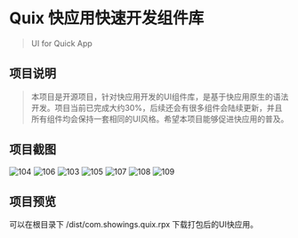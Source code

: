 # Quix 快应用快速开发组件库
> UI for Quick App 

## 项目说明
> 本项目是开源项目，针对快应用开发的UI组件库，是基于快应用原生的语法开发。项目当前已完成大约30%，后续还会有很多组件会陆续更新，并且所有组件均会保持一套相同的UI风格。希望本项目能够促进快应用的普及。

## 项目截图
![104](http://image.showings.com.cn/2-showingsview)
![106](http://image.showings.com.cn/1-showingsview)
![103](http://image.showings.com.cn/3-showingsview)
![105](http://image.showings.com.cn/4-showingsview)
![107](http://image.showings.com.cn/5-showingsview)
![108](http://image.showings.com.cn/6-showingsview)
![109](http://image.showings.com.cn/7-showingsview)

## 项目预览
可以在根目录下 /dist/com.showings.quix.rpx 下载打包后的UI快应用。
